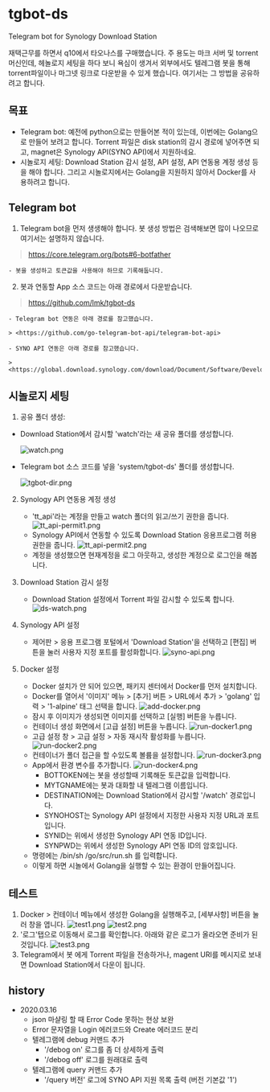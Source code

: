 # tgbot-ds

Telegram bot for Synology Download Station

재택근무를 하면서 q10에서 타오나스를 구매했습니다.
주 용도는 마크 서버 및 torrent 머신인데, 헤놀로지 세팅을 하다 보니 욕심이 생겨서
외부에서도 텔레그램 봇을 통해 torrent파일이나 마그넷 링크로 다운받을 수 있게 했습니다.
여기서는 그 방법을 공유하려고 합니다.

## 목표

- Telegram bot: 예전에 python으로는 만들어본 적이 있는데, 이번에는 Golang으로 만들어 보려고 합니다. Torrent 파일은 disk station의 감시 경로에 넣어주면 되고, magnet은 Synology API(SYNO API)에서 지원하네요.
- 시놀로지 세팅: Download Station 감시 설정, API 설정, API 연동용 계정 생성 등을 해야 합니다. 그리고 시놀로지에서는 Golang을 지원하지 않아서 Docker를 사용하려고 합니다.

## Telegram bot

1. Telegram bot을 먼저 생생해야 합니다. 봇 생성 방법은 검색해보면 많이 나오므로 여기서는 설명하지 않습니다.

  > <https://core.telegram.org/bots#6-botfather>

    - 봇을 생성하고 토큰값을 사용해야 하므로 기록해둡니다.

2. 봇과 연동할 App 소스 코드는 아래 경로에서 다운받습니다.

  > <https://github.com/lmk/tgbot-ds>

    - Telegram bot 연동은 아래 경로를 참고했습니다.

    > <https://github.com/go-telegram-bot-api/telegram-bot-api>

    - SYNO API 연동은 아래 경로를 참고했습니다.

    > <https://global.download.synology.com/download/Document/Software/DeveloperGuide/Package/DownloadStation/All/enu/Synology_Download_Station_Web_API.pdf>

## 시놀로지 세팅

1. 공유 폴더 생성:

- Download Station에서 감시할 'watch'라는 새 공유 폴더를 생성합니다.

    ![watch.png](images/watch.png)

- Telegram bot 소스 코드를 넣을 'system/tgbot-ds' 폴더를 생성합니다.

    ![tgbot-dir.png](images/tgbot-dir.png)

2. Synology API 연동용 계정 생성

    - 'tt_api'라는 계정을 만들고 watch 폴더의 읽고/쓰기 권한을 줍니다.
    ![tt_api-permit1.png](images/tt_api-permit1.png)
    - Synology API에서 연동할 수 있도록 Download Station 응용프로그램 허용 권한을 줍니다.
    ![tt_api-permit2.png](images/tt_api-permit2.png)
    - 계정을 생성했으면 현재계정을 로그 아웃하고, 생성한 계정으로 로그인을 해봅니다.

3. Download Station 감시 설정

    - Download Station 설정에서 Torrent 파일 감시할 수 있도록 합니다.
    ![ds-watch.png](images/ds-watch.png)

4. Synology API 설정

    - 제어판 > 응용 프로그램 포털에서 'Download Station'을 선택하고 [편집] 버튼을 눌러 사용자 지정 포트를 활성화합니다.
    ![syno-api.png](images/syno-api.png)

5. Docker 설정

    - Docker 설치가 안 되어 있으면, 패키지 센터에서 Docker를 먼저 설치합니다.
    - Docker를 열어서 '이미지' 메뉴 > [추가] 버튼 > URL에서 추가 > 'golang' 입력 > '1-alpine' 태그 선택을 합니다.
    ![add-docker.png](images/add-docker.png)
    - 잠시 후 이미지가 생성되면 이미지를 선택하고 [실행] 버튼을 누릅니다.
    - 컨테이너 생성 화면에서 [고급 설정] 버튼을 누릅니다.
    ![run-docker1.png](images/run-docker1.png)
    - 고급 설정 창 > 고급 설정 > 자동 재시작 활성화를 누릅니다.
    ![run-docker2.png](images/run-docker2.png)
    - 컨테이너가 폴더 접근을 할 수있도록 볼륨을 설정합니다.
     ![run-docker3.png](images/run-docker3.png)
    - App에서 환경 변수를 추가합니다.
     ![run-docker4.png](images/run-docker4.png)
        - BOTTOKEN에는 봇을 생성할때 기록해둔 토큰값을 입력합니다.
        - MYTGNAME에는 봇과 대화할 내 텔레그램 이름입니다.
        - DESTINATION에는 Download Station에서 감시할 '/watch' 경로입니다.
        - SYNOHOST는 Synology API 설정에서 지정한 사용자 지정 URL과 포트입니다.
        - SYNID는 위에서 생성한 Synology API 연동 ID입니다.
        - SYNPWD는 위에서 생성한 Synology API 연동 ID의 암호입니다.
    - 명령에는 /bin/sh /go/src/run.sh 를 입력합니다.
    - 이렇게 하면 시놀에서 Golang을 실행할 수 있는 환경이 만들어집니다.

## 테스트

1. Docker > 컨테이너 메뉴에서 생성한 Golang을 실행해주고, [세부사항] 버튼을 눌러 창을 엽니다.
   ![test1.png](images/test1.png)
   ![test2.png](images/test2.png)
2. '로그'탭으로 이동해서 로그를 확인합니다. 아래와 같은 로그가 올라오면 준비가 된 것입니다.
   ![test3.png](images/test3.png)
3. Telegram에서 봇 에게 Torrent 파일을 전송하거나, magent URI를 메시지로 보내면 Download Station에서 다운이 됩니다.

## history

- 2020.03.16
  - json 마샬링 할 때 Error Code 못하는 현상 보완
  - Error 문자열을 Login 에러코드와 Create 에러코드 분리
  - 텔레그램에 debug 커맨드 추가
    - '/debog on' 로그를 좀 더 상세하게 출력
    - '/debog off' 로그를 원래대로 출력
  - 텔레그램에 query 커맨드 추가
    - '/query 버전' 로그에 SYNO API 지원 목록 출력 (버전 기본값 '1')
